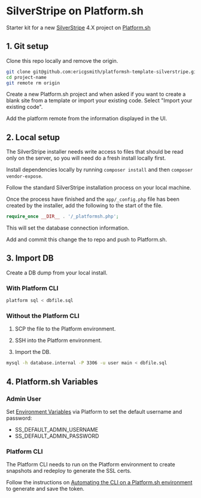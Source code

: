 # SilverStripe on Platform.sh

Starter kit for a new [SilverStripe](http://silverstripe.org) 4.X project on [Platform.sh](https://platform.sh)

## 1. Git setup

Clone this repo locally and remove the origin.

```bash
git clone git@github.com:ericgsmith/platformsh-template-silverstripe.git project-name
cd project-name
git remote rm origin
```

Create a new Platform.sh project and when asked if you want to create a blank site from a template or import your existing code. Select "Import your existing code".

Add the platform remote from the information displayed in the UI.

## 2. Local setup

The SilverStripe installer needs write access to files that should be read only on the server, so you will need do a fresh install locally first.

Install dependencies locally by running `composer install` and then `composer vendor-expose`.

Follow the standard SilverStripe installation process on your local machine.

Once the process have finished and the `app/_config.php` file has been created by the installer, add the following to the start of the file.

```php
require_once __DIR__ . '/_platformsh.php';
```

This will set the database connection information. 

Add and commit this change the to repo and push to Platform.sh.

## 3. Import DB

Create a DB dump from your local install.

### With Platform CLI

```bash
platform sql < dbfile.sql
```

### Without the Platform CLI

1. SCP the file to the Platform environment.

2. SSH into the Platform environment.

3. Import the DB.
```bash
mysql -h database.internal -P 3306 -u user main < dbfile.sql
```

## 4. Platform.sh Variables

### Admin User

Set [Environment Variables](https://docs.platform.sh/configuration/app/variables.html#variables) via Platform to set the default username and password:

- SS_DEFAULT_ADMIN_USERNAME
- SS_DEFAULT_ADMIN_PASSWORD

### Platform CLI

The Platform CLI needs to run on the Platform environment to create snapshots and redeploy to generate the SSL certs.

Follow the instructions on [Automating the CLI on a Platform.sh environment](https://docs.platform.sh/gettingstarted/cli/api-tokens.html#automating-the-cli-on-a-platformsh-environment) to generate and save the token.
